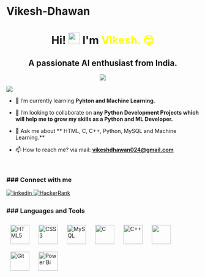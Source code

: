# Vikesh-Dhawan
<h1 align="center">Hi! <img src="https://media.giphy.com/media/hvRJCLFzcasrR4ia7z/giphy.gif" width="30px"> I'm <span style="color:yellow;">Vikesh. 😊</span></h1>



<h2 align="center">A passionate  AI enthusiast from India.</h2>

   <p align="center">
  <img src= "https://i.pinimg.com/originals/ef/2d/b0/ef2db0885d94fd149a4b7914923bb2a3.gif">
  </p>

 
 ![](https://komarev.com/ghpvc/?username=Shivam-Ranpise&color=ff69b4)
  
 - 🌱 I’m currently learning **Pyhton and Machine Learning.**

- 👯 I’m looking to collaborate on **any Python Development Projects which will help me to grow my skills as a Python and ML Developer.**

- 💬 Ask me about ** HTML, C, C++, Python, MySQL and Machine Learning.**

- 📫 How to reach me? via mail: **vikeshdhawan024@gmail.com**

<br>

<h3 align="left">### Connect with me</h3>

<a href="https://www.linkedin.com/in/vikesh-dhawan/=" target="_blank">
<img src=https://img.shields.io/badge/linkedin-%231E77B5.svg?&style=for-the-badge&logo=linkedin&logoColor=white alt=linkedin style="margin-bottom: 5px;" />
</a> 
<a href="https://www.hackerrank.com/vikeshdhawan024?hr_r=1" target="_blank">
<img src=	https://img.shields.io/badge/-Hackerrank-2EC866?style=for-the-badge&logo=HackerRank&logoColor=white alt=HackerRank style="margin-bottom: 5px;" />
</a>
<br>


<h3 align="left">### Languages and Tools</h3>
<div align="left">   
<a href="https://en.wikipedia.org/wiki/HTML5" target="_blank"><img style="margin: 10px" src="https://profilinator.rishav.dev/skills-assets/html5-original-wordmark.svg" alt="HTML5" height="50" /></a>  
<a href="https://www.w3schools.com/css/" target="_blank"><img style="margin: 10px" src="https://profilinator.rishav.dev/skills-assets/css3-original-wordmark.svg" alt="CSS3" height="50" /></a>     
<a href="https://www.mysql.com/" target="_blank"><img style="margin: 10px" src="https://profilinator.rishav.dev/skills-assets/mysql-original-wordmark.svg" alt="MySQL" height="50" /></a>  
<a href="https://www.cprogramming.com/" target="_blank"><img style="margin: 10px" src="https://profilinator.rishav.dev/skills-assets/c-original.svg" alt="C" height="50" /></a>  
<a href="https://www.cplusplus.com/" target="_blank"><img style="margin: 10px" src="https://profilinator.rishav.dev/skills-assets/cplusplus-original.svg" alt="C++" height="50" /></a>  
<a href="https://www.python.org/" target="_blank"><img style="margin: 10px" src="https://i.pinimg.com/originals/95/91/ed/9591ed82caa8d20c30db96cb7298d3a9.png" height="50" /></a>
<a href="https://github.com/" target="_blank"><img style="margin: 10px" src="https://profilinator.rishav.dev/skills-assets/git-scm-icon.svg" alt="Git" height="50" /></a>     
<a href="https://powerbi.microsoft.com/en-us/" target="_blank"><img style="margin: 10px" src="https://profilinator.rishav.dev/skills-assets/powerbi.png" alt="Power Bi" height="50" /></a>  
</div>
